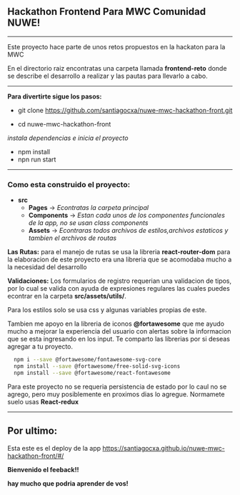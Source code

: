 ## Hackathon Frontend Para MWC Comunidad NUWE!
***

Este proyecto hace parte de unos retos propuestos en la hackaton para la MWC

En el directorio raiz encontratas una carpeta llamada **frontend-reto** donde se describe el desarrollo a realizar y las pautas para llevarlo a cabo.

***

**Para divertirte sigue los pasos:**
- git clone https://github.com/santiagocxa/nuwe-mwc-hackathon-front.git 

- cd nuwe-mwc-hackathon-front 

*instala dependencias e inicia el proyecto*
- npm install
- npn run start

***

### **Como esta construido el proyecto:**

- **src**
  -  **Pages** -> *Econtratas la carpeta principal*
  - **Components** -> *Estan cada unos de los componentes funcionales de la app, no se usan class components*
  - **Assets** -> *Econtraras todos archivos de estilos,archivos estaticos y tambien el archivos de routas*

**Las Rutas:** para el manejo de rutas se usa la libreria **react-router-dom** para la elaboracion de este proyecto era una libreria que se acomodaba mucho a la necesidad del desarrollo

**Validaciones:** Los formularios de registro requerian una validacion de tipos, por lo cual se valida con ayuda de expresiones regulares las cuales puedes econtrar en la carpeta **src/assets/utils/**.


Para los estilos solo se usa css y algunas variables propias de este.

Tambien me apoyo en la libreria de iconos **@fortawesome** que me ayudo mucho a mejorar la experiencia del usuario con alertas sobre la informacion que se esta ingresando en los input. Te comparto las librerias por si deseas agregar a tu proyecto.

```sh
  npm i --save @fortawesome/fontawesome-svg-core
  npm install --save @fortawesome/free-solid-svg-icons
  npm install --save @fortawesome/react-fontawesome
```

Para este proyecto no se requeria persistencia de estado por lo caul no se agrego, pero muy posiblemente en proximos dias lo agregue. Normamete suelo usas **React-redux**

***

## **Por ultimo**:

Esta este es el deploy de la app https://santiagocxa.github.io/nuwe-mwc-hackathon-front/#/

**Bienvenido el feeback!!**

**hay mucho que podria aprender de vos!**



